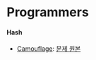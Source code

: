 Programmers
===

#### Hash
- [Camouflage](Camouflage.java): [문제 원본](https://programmers.co.kr/learn/courses/30/lessons/42578)
